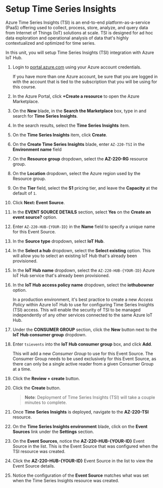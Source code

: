 # Setup Time Series Insights

Azure Time Series Insights (TSI) is an end-to-end platform-as-a-service (PaaS) offering used to collect, process, store, analyze, and query data from Internet of Things (IoT) solutions at scale. TSI is designed for ad hoc data exploration and operational analysis of data that's highly contextualized and optimized for time series.

In this unit, you will setup Time Series Insights (TSI) integration with Azure IoT Hub.

1. Login to [portal.azure.com](https://portal.azure.com) using your Azure account credentials.

    If you have more than one Azure account, be sure that you are logged in with the account that is tied to the subscription that you will be using for this course.

1. In the Azure Portal, click **+Create a resource** to open the Azure Marketplace.

1. On the **New** blade, in the **Search the Marketplace** box, type in and search for **Time Series Insights**.

1. In the search results, select the **Time Series Insights** item.

1. On the **Time Series Insights** item, click **Create**.

1. On the **Create Time Series Insights** blade, enter `AZ-220-TSI` in the **Environment name** field

1. On the **Resource group** dropdown, select the **AZ-220-RG** resource group.

1. On the **Location** dropdown, select the Azure region used by the Resource group.

1. On the **Tier** field, select the **S1** pricing tier, and leave the **Capacity** at the default of `1`.

1. Click **Next: Event Source**.

1. In the **EVENT SOURCE DETAILS** section, select **Yes** on the **Create an event source?** option.

1. Enter `AZ-220-HUB-{YOUR-ID}` in the **Name** field to specify a unique name for this Event Source.


1. In the **Source type** dropdown, select **IoT Hub**.

1. In the **Select a hub** dropdown, select the **Select existing** option. This will allow you to select an existing IoT Hub that's already been provisioned.

1. In the **IoT Hub name** dropdown, select the `AZ-220-HUB-{YOUR-ID}` Azure IoT Hub service that's already been provisioned.

1. In the **IoT Hub access policy name** dropdown, select the **iothubowner** option.

    In a production environment, it's best practice to create a new _Access Policy_ within Azure IoT Hub to use for configuring Time Series Insights (TSI) access. This will enable the security of TSI to be managed independently of any other services connected to the same Azure IoT Hub.

1. Under the **CONSUMER GROUP** section, click the **New** button next to the **IoT Hub consumer group** dropdown.

1. Enter `tsievents` into the **IoT Hub consumer group** box, and click **Add**.

    This will add a new _Consumer Group_ to use for this Event Source. The Consumer Group needs to be used exclusively for this Event Source, as there can only be a single active reader from a given Consumer Group at a time.

1. Click the **Review + create** button.

1. Click the **Create** button.

    > **Note**: Deployment of Time Series Insights (TSI) will take a couple minutes to complete.

1. Once **Time Series Insights** is deployed, navigate to the **AZ-220-TSI** resource.

1. On the **Time Series Insights environment** blade, click on the **Event Sources** link under the **Settings** section.

1. On the **Event Sources**, notice the **AZ-220-HUB-{YOUR-ID}** Event Source in the list. This is the Event Source that was configured when the TSI resource was created.

1. Click the **AZ-220-HUB-{YOUR-ID}** Event Source in the list to view the Event Source details.

1. Notice the configuration of the **Event Source** matches what was set when the Time Series Insights resource was created.
